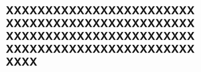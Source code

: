 <h1>XXXXXXXXXXXXXXXXXXXXXXXXXXXXXXXXXXXXXXXXXXXXXXXXXXXXXXXXXXXXXXXXXXXXXXXXXXXXXXXXXXXXXXXXXXXXXXXXXXXX</h1>

